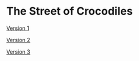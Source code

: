# The Street of Crocodiles

[Version 1](https://katiedonnelly1.github.io/crocodiles/)

[Version 2](https://katiedonnelly1.github.io/crocodiles/index-2.html)

[Version 3](https://katiedonnelly1.github.io/crocodiles/index-3.html)
